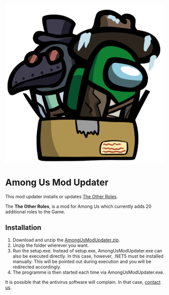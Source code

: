 ![Among Us Mod Updater](Banner.png "Among Us Mod Updater")

# Among Us Mod Updater
This mod updater installs or updates [The Other Roles](https://github.com/Eisbison/TheOtherRoles).

The **The Other Roles**, is a mod for Among Us which currently adds 20 additional roles to the Game.

## Installation

1. Download and unzip the [AmongUsModUpdater.zip](https://github.com/Narua2010/AmongUsModUpdater/releases/download/v2.1.0/AmongUsModUpdater.zip).
2. Unzip the folder wherever you want.
3. Run the setup.exe. Instead of setup.exe, AmongUsModUpdater.exe can also be executed directly. In this case, however, .NET5 must be installed manually. This will be pointed out during execution and you will be redirected accordingly.
4. The programme is then started each time via AmongUsModUpdater.exe.

It is possible that the antivirus software will complain. In that case, [contact us](https://discord.gg/csa3pHYdPU).
